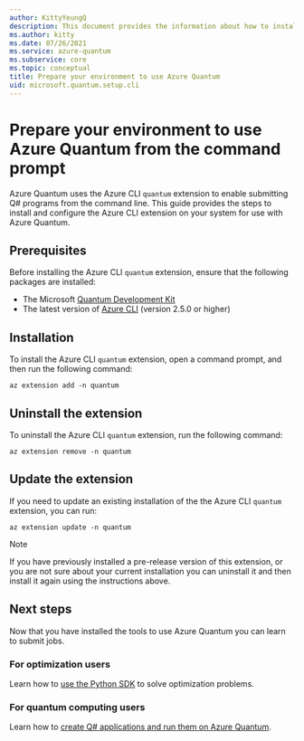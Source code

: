 ```yaml
---
author: KittyYeungQ
description: This document provides the information about how to install the necessary tools on your computer to submit Q# programs to Azure Quantum from the command line.
ms.author: kitty
ms.date: 07/26/2021
ms.service: azure-quantum
ms.subservice: core
ms.topic: conceptual
title: Prepare your environment to use Azure Quantum
uid: microsoft.quantum.setup.cli
---
```


# Prepare your environment to use Azure Quantum from the command prompt

Azure Quantum uses the Azure CLI `quantum` extension to enable submitting Q# programs from the command line. This guide provides the steps to install and configure the Azure CLI extension on your system for use with Azure Quantum.

## Prerequisites

Before installing the Azure CLI `quantum` extension, ensure that the following packages are installed:

- The Microsoft [Quantum Development Kit](xref:microsoft.quantum.install-qdk.overview.standalone)
- The latest version of [Azure CLI](/cli/azure/install-azure-cli?view=azure-cli-latest&preserve-view=true)
  (version 2.5.0 or higher)

## Installation

To install the Azure CLI `quantum` extension, open a command prompt, and then run the following command:

```azurecli
az extension add -n quantum
```

## Uninstall the extension

To uninstall the Azure CLI `quantum` extension, run the following command:

```azurecli
az extension remove -n quantum
```

## Update the extension

If you need to update an existing installation of the the Azure CLI `quantum` extension, you can run:

```azurecli
az extension update -n quantum
```

> [!NOTE]
> If you have previously installed a pre-release version of this extension, or you are not sure about your current installation you can uninstall it and then install it again using the instructions above.

## Next steps

Now that you have installed the tools to use Azure Quantum you can learn to submit jobs.

### For optimization users

Learn how to [use the Python SDK](xref:microsoft.quantum.quickstarts.optimization.qio) to solve optimization problems.

### For quantum computing users

Learn how to [create Q# applications and run them on Azure Quantum](xref:microsoft.quantum.target-profiles).
